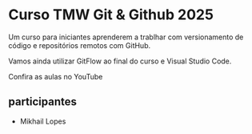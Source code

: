 # Curso TMW Git & Github 2025

Um curso para iniciantes aprenderem a trablhar com versionamento de código e repositórios remotos com GitHub.

Vamos ainda utilizar GitFlow ao final do curso e Visual Studio Code.

Confira as aulas no YouTube


## participantes

 - Mikhail Lopes